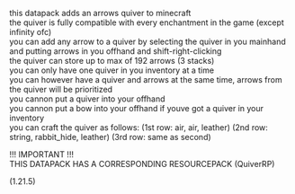 this datapack adds an arrows quiver to minecraft  
the quiver is fully compatible with every enchantment in the game (except infinity ofc)  
you can add any arrow to a quiver by selecting the quiver in you mainhand and putting arrows in you offhand and shift-right-clicking  
the quiver can store up to max of 192 arrows (3 stacks)  
you can only have one quiver in you inventory at a time  
you can however have a quiver and arrows at the same time, arrows from the quiver will be prioritized  
you cannon put a quiver into your offhand  
you cannon put a bow into your offhand if youve got a quiver in your inventory  
you can craft the quiver as follows: (1st row: air, air, leather) (2nd row: string, rabbit_hide, leather) (3rd row: same as second)  

!!! IMPORTANT !!!  
THIS DATAPACK HAS A CORRESPONDING RESOURCEPACK (QuiverRP)  

(1.21.5)  
